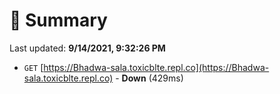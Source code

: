 # 📖 Summary
Last updated: **9/14/2021, 9:32:26 PM**

- `GET` [https://Bhadwa-sala.toxicblte.repl.co](https://Bhadwa-sala.toxicblte.repl.co) - **Down** (429ms)
